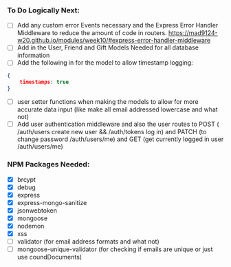 ### To Do Logically Next:
- [ ] Add any custom error Events necessary and the Express Error Handler Middleware to reduce the amount of code in routers. https://mad9124-w20.github.io/modules/week10/#express-error-handler-middleware
- [ ] Add in the User, Friend and Gift Models Needed for all database information
- [ ] Add the following in for the model to allow timestamp logging: 
````json
{
    timestamps: true
}
````
- [ ] user setter functions when making the models to allow for more accurate data input (like make all email addressed lowercase and what not)
- [ ] Add user authentication middleware and also the user routes to POST ( /auth/users create new user && /auth/tokens log in) and PATCH (to change password /auth/users/me) and GET (get currently logged in user /auth/users/me)

### NPM Packages Needed:

- [x] brcypt
- [x] debug
- [x] express
- [x] express-mongo-sanitize
- [x] jsonwebtoken
- [x] mongoose
- [x] nodemon
- [x] xss
- [ ] validator (for email address formats and what not)
- [ ] mongoose-unique-validator (for checking if emails are unique or just use coundDocuments)